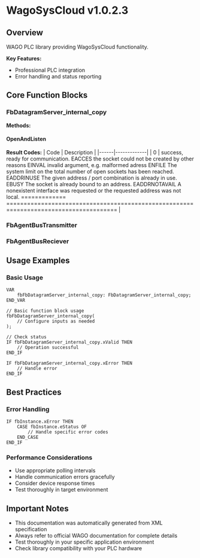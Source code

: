 # WagoSysCloud v1.0.2.3

## Overview
WAGO PLC library providing WagoSysCloud functionality.

**Key Features:**
- Professional PLC integration
- Error handling and status reporting

## Core Function Blocks

### FbDatagramServer_internal_copy
**Methods:**

#### OpenAndListen
**Result Codes:**
| Code | Description |
|------|-------------|
| 0 | success, ready for communication. EACCES the socket could not be created by other reasons EINVAL invalid argument, e.g. malformed adress ENFILE The system limit on the total number of open sockets has been reached. EADDRINUSE The given address / port combination is already in use. EBUSY The socket is already bound to an address. EADDRNOTAVAIL A nonexistent interface was requested or the requested address was not local. ============= ====================================================================================== |

### FbAgentBusTransmitter
### FbAgentBusReciever
## Usage Examples

### Basic Usage
```iec
VAR
    fbFbDatagramServer_internal_copy: FbDatagramServer_internal_copy;
END_VAR

// Basic function block usage
fbFbDatagramServer_internal_copy(
    // Configure inputs as needed
);

// Check status
IF fbFbDatagramServer_internal_copy.xValid THEN
    // Operation successful
END_IF

IF fbFbDatagramServer_internal_copy.xError THEN
    // Handle error
END_IF
```

## Best Practices

### Error Handling
```iec
IF fbInstance.xError THEN
    CASE fbInstance.eStatus OF
        // Handle specific error codes
    END_CASE
END_IF
```

### Performance Considerations
- Use appropriate polling intervals
- Handle communication errors gracefully
- Consider device response times
- Test thoroughly in target environment

## Important Notes

- This documentation was automatically generated from XML specification
- Always refer to official WAGO documentation for complete details
- Test thoroughly in your specific application environment
- Check library compatibility with your PLC hardware

